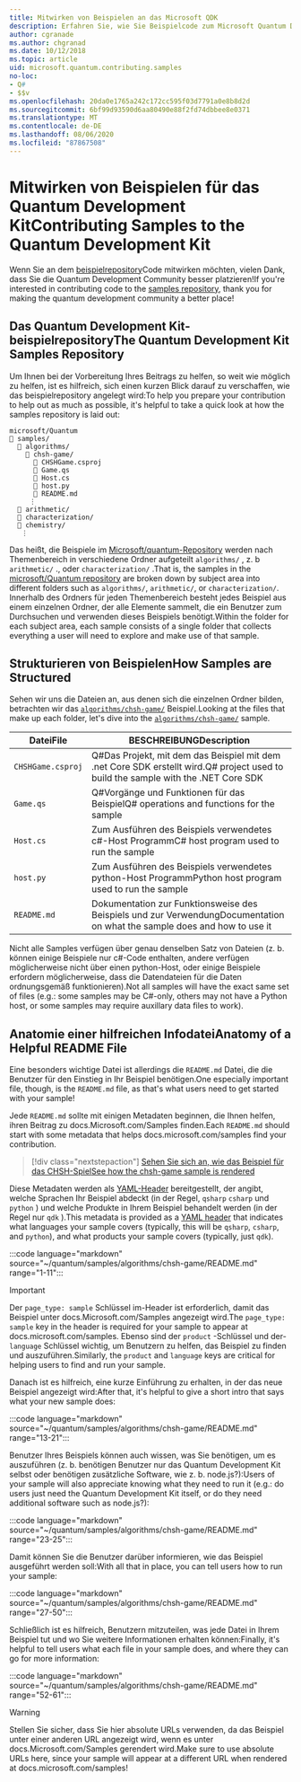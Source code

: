 ```yaml
---
title: Mitwirken von Beispielen an das Microsoft QDK
description: Erfahren Sie, wie Sie Beispielcode zum Microsoft Quantum Development Kit (QDK) beitragen.
author: cgranade
ms.author: chgranad
ms.date: 10/12/2018
ms.topic: article
uid: microsoft.quantum.contributing.samples
no-loc:
- Q#
- $$v
ms.openlocfilehash: 20da0e1765a242c172cc595f03d7791a0e8b8d2d
ms.sourcegitcommit: 6bf99d93590d6aa80490e88f2fd74dbbee8e0371
ms.translationtype: MT
ms.contentlocale: de-DE
ms.lasthandoff: 08/06/2020
ms.locfileid: "87867508"
---
```

# <a name="contributing-samples-to-the-quantum-development-kit"></a><span data-ttu-id="6e78b-103">Mitwirken von Beispielen für das Quantum Development Kit</span><span class="sxs-lookup"><span data-stu-id="6e78b-103">Contributing Samples to the Quantum Development Kit</span></span>

<span data-ttu-id="6e78b-104">Wenn Sie an dem [beispielrepository](https://github.com/Microsoft/Quantum)Code mitwirken möchten, vielen Dank, dass Sie die Quantum Development Community besser platzieren!</span><span class="sxs-lookup"><span data-stu-id="6e78b-104">If you're interested in contributing code to the [samples repository](https://github.com/Microsoft/Quantum), thank you for making the quantum development community a better place!</span></span>

## <a name="the-quantum-development-kit-samples-repository"></a><span data-ttu-id="6e78b-105">Das Quantum Development Kit-beispielrepository</span><span class="sxs-lookup"><span data-stu-id="6e78b-105">The Quantum Development Kit Samples Repository</span></span>

<span data-ttu-id="6e78b-106">Um Ihnen bei der Vorbereitung Ihres Beitrags zu helfen, so weit wie möglich zu helfen, ist es hilfreich, sich einen kurzen Blick darauf zu verschaffen, wie das beispielrepository angelegt wird:</span><span class="sxs-lookup"><span data-stu-id="6e78b-106">To help you prepare your contribution to help out as much as possible, it's helpful to take a quick look at how the samples repository is laid out:</span></span>

```plaintext
microsoft/Quantum
📁 samples/
  📁 algorithms/
    📁 chsh-game/
      📝 CHSHGame.csproj
      📝 Game.qs
      📝 Host.cs
      📝 host.py
      📝 README.md
     ⋮
  📁 arithmetic/
  📁 characterization/
  📁 chemistry/
   ⋮
```

<span data-ttu-id="6e78b-107">Das heißt, die Beispiele im [Microsoft/quantum-Repository](https://github.com/microsoft/Quantum) werden nach Themenbereich in verschiedene Ordner aufgeteilt `algorithms/` , z. b `arithmetic/` ., oder `characterization/` .</span><span class="sxs-lookup"><span data-stu-id="6e78b-107">That is, the samples in the [microsoft/Quantum repository](https://github.com/microsoft/Quantum) are broken down by subject area into different folders such as `algorithms/`, `arithmetic/`, or `characterization/`.</span></span>
<span data-ttu-id="6e78b-108">Innerhalb des Ordners für jeden Themenbereich besteht jedes Beispiel aus einem einzelnen Ordner, der alle Elemente sammelt, die ein Benutzer zum Durchsuchen und verwenden dieses Beispiels benötigt.</span><span class="sxs-lookup"><span data-stu-id="6e78b-108">Within the folder for each subject area, each sample consists of a single folder that collects everything a user will need to explore and make use of that sample.</span></span>

## <a name="how-samples-are-structured"></a><span data-ttu-id="6e78b-109">Strukturieren von Beispielen</span><span class="sxs-lookup"><span data-stu-id="6e78b-109">How Samples are Structured</span></span>

<span data-ttu-id="6e78b-110">Sehen wir uns die Dateien an, aus denen sich die einzelnen Ordner bilden, betrachten wir das [`algorithms/chsh-game/`](https://github.com/microsoft/Quantum/tree/master/samples/algorithms/chsh-game) Beispiel.</span><span class="sxs-lookup"><span data-stu-id="6e78b-110">Looking at the files that make up each folder, let's dive into the [`algorithms/chsh-game/`](https://github.com/microsoft/Quantum/tree/master/samples/algorithms/chsh-game) sample.</span></span>

| <span data-ttu-id="6e78b-111">Datei</span><span class="sxs-lookup"><span data-stu-id="6e78b-111">File</span></span>              | <span data-ttu-id="6e78b-112">BESCHREIBUNG</span><span class="sxs-lookup"><span data-stu-id="6e78b-112">Description</span></span>                                                |
|-------------------|------------------------------------------------------------|
| `CHSHGame.csproj` | <span data-ttu-id="6e78b-113">Q#Das Projekt, mit dem das Beispiel mit dem .net Core SDK erstellt wird.</span><span class="sxs-lookup"><span data-stu-id="6e78b-113">Q# project used to build the sample with the .NET Core SDK</span></span> |
| `Game.qs`         | <span data-ttu-id="6e78b-114">Q#Vorgänge und Funktionen für das Beispiel</span><span class="sxs-lookup"><span data-stu-id="6e78b-114">Q# operations and functions for the sample</span></span>                 |
| `Host.cs`         | <span data-ttu-id="6e78b-115">Zum Ausführen des Beispiels verwendetes c#-Host Programm</span><span class="sxs-lookup"><span data-stu-id="6e78b-115">C# host program used to run the sample</span></span>                     |
| `host.py`         | <span data-ttu-id="6e78b-116">Zum Ausführen des Beispiels verwendetes python-Host Programm</span><span class="sxs-lookup"><span data-stu-id="6e78b-116">Python host program used to run the sample</span></span>                 |
| `README.md`       | <span data-ttu-id="6e78b-117">Dokumentation zur Funktionsweise des Beispiels und zur Verwendung</span><span class="sxs-lookup"><span data-stu-id="6e78b-117">Documentation on what the sample does and how to use it</span></span>    |

<span data-ttu-id="6e78b-118">Nicht alle Samples verfügen über genau denselben Satz von Dateien (z. b. können einige Beispiele nur c#-Code enthalten, andere verfügen möglicherweise nicht über einen python-Host, oder einige Beispiele erfordern möglicherweise, dass die Datendateien für die Daten ordnungsgemäß funktionieren).</span><span class="sxs-lookup"><span data-stu-id="6e78b-118">Not all samples will have the exact same set of files (e.g.: some samples may be C#-only, others may not have a Python host, or some samples may require auxillary data files to work).</span></span>

## <a name="anatomy-of-a-helpful-readme-file"></a><span data-ttu-id="6e78b-119">Anatomie einer hilfreichen Infodatei</span><span class="sxs-lookup"><span data-stu-id="6e78b-119">Anatomy of a Helpful README File</span></span>

<span data-ttu-id="6e78b-120">Eine besonders wichtige Datei ist allerdings die `README.md` Datei, die die Benutzer für den Einstieg in Ihr Beispiel benötigen.</span><span class="sxs-lookup"><span data-stu-id="6e78b-120">One especially important file, though, is the `README.md` file, as that's what users need to get started with your sample!</span></span>

<span data-ttu-id="6e78b-121">Jede `README.md` sollte mit einigen Metadaten beginnen, die Ihnen helfen, ihren Beitrag zu docs.Microsoft.com/Samples finden.</span><span class="sxs-lookup"><span data-stu-id="6e78b-121">Each `README.md` should start with some metadata that helps docs.microsoft.com/samples find your contribution.</span></span>

> [!div class="nextstepaction"]
> [<span data-ttu-id="6e78b-122">Sehen Sie sich an, wie das Beispiel für das CHSH-Spiel</span><span class="sxs-lookup"><span data-stu-id="6e78b-122">See how the chsh-game sample is rendered</span></span>](https://docs.microsoft.com/samples/microsoft/quantum/validating-quantum-mechanics/)

<span data-ttu-id="6e78b-123">Diese Metadaten werden als [YAML-Header](https://dotnet.github.io/docfx/spec/docfx_flavored_markdown.html#yaml-header) bereitgestellt, der angibt, welche Sprachen Ihr Beispiel abdeckt (in der Regel, `qsharp` `csharp` und `python` ) und welche Produkte in Ihrem Beispiel behandelt werden (in der Regel nur `qdk` ).</span><span class="sxs-lookup"><span data-stu-id="6e78b-123">This metadata is provided as a [YAML header](https://dotnet.github.io/docfx/spec/docfx_flavored_markdown.html#yaml-header) that indicates what languages your sample covers (typically, this will be `qsharp`, `csharp`, and `python`), and what products your sample covers (typically, just `qdk`).</span></span>

:::code language="markdown" source="~/quantum/samples/algorithms/chsh-game/README.md" range="1-11":::

> [!IMPORTANT]
> <span data-ttu-id="6e78b-124">Der `page_type: sample` Schlüssel im-Header ist erforderlich, damit das Beispiel unter docs.Microsoft.com/Samples angezeigt wird.</span><span class="sxs-lookup"><span data-stu-id="6e78b-124">The `page_type: sample` key in the header is required for your sample to appear at docs.microsoft.com/samples.</span></span>
> <span data-ttu-id="6e78b-125">Ebenso sind der `product` -Schlüssel und der- `language` Schlüssel wichtig, um Benutzern zu helfen, das Beispiel zu finden und auszuführen.</span><span class="sxs-lookup"><span data-stu-id="6e78b-125">Similarly, the `product` and `language` keys are critical for helping users to find and run your sample.</span></span>

<span data-ttu-id="6e78b-126">Danach ist es hilfreich, eine kurze Einführung zu erhalten, in der das neue Beispiel angezeigt wird:</span><span class="sxs-lookup"><span data-stu-id="6e78b-126">After that, it's helpful to give a short intro that says what your new sample does:</span></span>

:::code language="markdown" source="~/quantum/samples/algorithms/chsh-game/README.md" range="13-21":::

<span data-ttu-id="6e78b-127">Benutzer Ihres Beispiels können auch wissen, was Sie benötigen, um es auszuführen (z. b. benötigen Benutzer nur das Quantum Development Kit selbst oder benötigen zusätzliche Software, wie z. b. node.js?):</span><span class="sxs-lookup"><span data-stu-id="6e78b-127">Users of your sample will also appreciate knowing what they need to run it (e.g.: do users just need the Quantum Development Kit itself, or do they need additional software such as node.js?):</span></span>

:::code language="markdown" source="~/quantum/samples/algorithms/chsh-game/README.md" range="23-25":::

<span data-ttu-id="6e78b-128">Damit können Sie die Benutzer darüber informieren, wie das Beispiel ausgeführt werden soll:</span><span class="sxs-lookup"><span data-stu-id="6e78b-128">With all that in place, you can tell users how to run your sample:</span></span>

:::code language="markdown" source="~/quantum/samples/algorithms/chsh-game/README.md" range="27-50":::

<span data-ttu-id="6e78b-129">Schließlich ist es hilfreich, Benutzern mitzuteilen, was jede Datei in Ihrem Beispiel tut und wo Sie weitere Informationen erhalten können:</span><span class="sxs-lookup"><span data-stu-id="6e78b-129">Finally, it's helpful to tell users what each file in your sample does, and where they can go for more information:</span></span>

:::code language="markdown" source="~/quantum/samples/algorithms/chsh-game/README.md" range="52-61":::

> [!WARNING]
> <span data-ttu-id="6e78b-130">Stellen Sie sicher, dass Sie hier absolute URLs verwenden, da das Beispiel unter einer anderen URL angezeigt wird, wenn es unter docs.Microsoft.com/Samples gerendert wird.</span><span class="sxs-lookup"><span data-stu-id="6e78b-130">Make sure to use absolute URLs here, since your sample will appear at a different URL when rendered at docs.microsoft.com/samples!</span></span>

